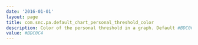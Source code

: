 ```yaml
---
date: '2016-01-01'
layout: page
title: com.snc.pa.default_chart_personal_threshold_color
description: Color of the personal threshold in a graph. Default #BDC0C4 ($color-light) 
value: #BDC0C4 
---
```

